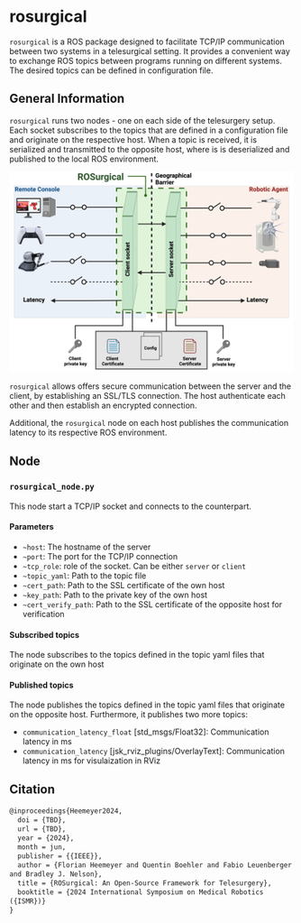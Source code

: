# rosurgical

`rosurgical` is a ROS package designed to facilitate TCP/IP communication between two systems in a telesurgical setting. It provides a convenient way to exchange ROS topics between programs running on different systems. The desired topics can be defined in configuration file.  

## General Information
`rosurgical` runs two nodes - one on each side of the telesurgery setup. Each socket subscribes to the topics that are defined in a configuration file and originate on the respective host. When a topic is received, it is serialized and transmitted to the opposite host, where is is deserialized and published to the local ROS environment. 

![Block Diagram](misc/block_diagram.png)

`rosurgical` allows offers secure communication between the server and the client, by establishing an SSL/TLS connection. The host authenticate each other and then establish an encrypted connection. 

Additional, the `rosurgical` node on each host publishes the communication latency to its respective ROS environment.

## Node

### `rosurgical_node.py`
This node start a TCP/IP socket and connects to the counterpart. 

#### Parameters
- `~host`: The hostname of the server
- `~port`: The port for the TCP/IP connection
- `~tcp_role`: role of the socket. Can be either `server` or `client`
- `~topic_yaml`: Path to the topic file
- `~cert_path`: Path to the SSL certificate of the own host
- `~key_path`: Path to the private key of the own host 
- `~cert_verify_path`: Path to the SSL certificate of the opposite host for verification

#### Subscribed topics
The node subscribes to the topics defined in the topic yaml files that originate on the own host

#### Published topics
The node publishes the topics defined in the topic yaml files that originate on the opposite host. Furthermore, it publishes two more topics:

- `communication_latency_float` [std_msgs/Float32]: Communication latency in ms
- `communication_latency` [jsk_rviz_plugins/OverlayText]: Communication latency in ms for visulaization in RViz


## Citation

```
@inproceedings{Heemeyer2024,
  doi = {TBD},
  url = {TBD},
  year = {2024},
  month = jun,
  publisher = {{IEEE}},
  author = {Florian Heemeyer and Quentin Boehler and Fabio Leuenberger and Bradley J. Nelson},
  title = {ROSurgical: An Open-Source Framework for Telesurgery},
  booktitle = {2024 International Symposium on Medical Robotics ({ISMR})}
}
```